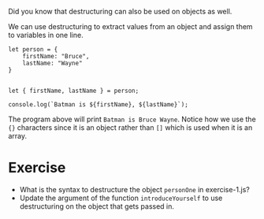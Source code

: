 Did you know that destructuring can also be used on objects as well.

We can use destructuring to extract values from an object and assign them to variables in one line.

```
let person = {
    firstName: "Bruce",
    lastName: "Wayne"
}


let { firstName, lastName } = person;

console.log(`Batman is ${firstName}, ${lastName}`);
```

The program above will print `Batman is Bruce Wayne`. Notice how we use the `{}` characters since it is an object rather than `[]` which is used when it is an array.

# Exercise

- What is the syntax to destructure the object `personOne` in exercise-1.js?
- Update the argument of the function `introduceYourself` to use destructuring on the object that gets passed in.
